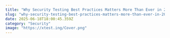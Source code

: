 ```yaml
---
title: "Why Security Testing Best Practices Matters More Than Ever in 2025"
slug: "why-security-testing-best-practices-matters-more-than-ever-in-2025"
date: 2025-06-18T18:00:45.359Z
category: "Security"
image: "https://xtest.ing/Cover.png"
---
```


